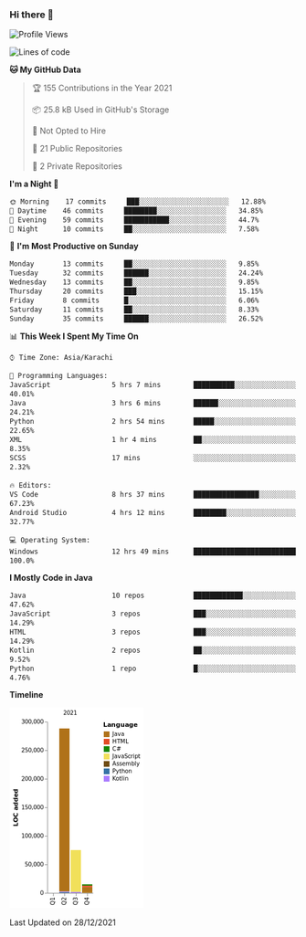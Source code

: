 ### Hi there 👋

<!--
**BilalJaved15/BilalJaved15** is a ✨ _special_ ✨ repository because its `README.md` (this file) appears on your GitHub profile.

Here are some ideas to get you started:

- 🔭 I’m currently working on ...
- 🌱 I’m currently learning ...
- 👯 I’m looking to collaborate on ...
- 🤔 I’m looking for help with ...
- 💬 Ask me about ...
- 📫 How to reach me: ...
- 😄 Pronouns: ...
- ⚡ Fun fact: ...
-->

<!--START_SECTION:waka-->
![Profile Views](http://img.shields.io/badge/Profile%20Views-2-blue)

![Lines of code](https://img.shields.io/badge/From%20Hello%20World%20I%27ve%20Written-378%20Thousand%20lines%20of%20code-blue)

**🐱 My GitHub Data** 

> 🏆 155 Contributions in the Year 2021
 > 
> 📦 25.8 kB Used in GitHub's Storage 
 > 
> 🚫 Not Opted to Hire
 > 
> 📜 21 Public Repositories 
 > 
> 🔑 2 Private Repositories  
 > 
**I'm a Night 🦉** 

```text
🌞 Morning    17 commits     ███░░░░░░░░░░░░░░░░░░░░░░   12.88% 
🌆 Daytime    46 commits     ████████░░░░░░░░░░░░░░░░░   34.85% 
🌃 Evening    59 commits     ███████████░░░░░░░░░░░░░░   44.7% 
🌙 Night      10 commits     ██░░░░░░░░░░░░░░░░░░░░░░░   7.58%

```
📅 **I'm Most Productive on Sunday** 

```text
Monday       13 commits     ██░░░░░░░░░░░░░░░░░░░░░░░   9.85% 
Tuesday      32 commits     ██████░░░░░░░░░░░░░░░░░░░   24.24% 
Wednesday    13 commits     ██░░░░░░░░░░░░░░░░░░░░░░░   9.85% 
Thursday     20 commits     ███░░░░░░░░░░░░░░░░░░░░░░   15.15% 
Friday       8 commits      █░░░░░░░░░░░░░░░░░░░░░░░░   6.06% 
Saturday     11 commits     ██░░░░░░░░░░░░░░░░░░░░░░░   8.33% 
Sunday       35 commits     ██████░░░░░░░░░░░░░░░░░░░   26.52%

```


📊 **This Week I Spent My Time On** 

```text
⌚︎ Time Zone: Asia/Karachi

💬 Programming Languages: 
JavaScript               5 hrs 7 mins        ██████████░░░░░░░░░░░░░░░   40.01% 
Java                     3 hrs 6 mins        ██████░░░░░░░░░░░░░░░░░░░   24.21% 
Python                   2 hrs 54 mins       █████░░░░░░░░░░░░░░░░░░░░   22.65% 
XML                      1 hr 4 mins         ██░░░░░░░░░░░░░░░░░░░░░░░   8.35% 
SCSS                     17 mins             ░░░░░░░░░░░░░░░░░░░░░░░░░   2.32%

🔥 Editors: 
VS Code                  8 hrs 37 mins       ████████████████░░░░░░░░░   67.23% 
Android Studio           4 hrs 12 mins       ████████░░░░░░░░░░░░░░░░░   32.77%

💻 Operating System: 
Windows                  12 hrs 49 mins      █████████████████████████   100.0%

```

**I Mostly Code in Java** 

```text
Java                     10 repos            ████████████░░░░░░░░░░░░░   47.62% 
JavaScript               3 repos             ███░░░░░░░░░░░░░░░░░░░░░░   14.29% 
HTML                     3 repos             ███░░░░░░░░░░░░░░░░░░░░░░   14.29% 
Kotlin                   2 repos             ██░░░░░░░░░░░░░░░░░░░░░░░   9.52% 
Python                   1 repo              █░░░░░░░░░░░░░░░░░░░░░░░░   4.76%

```


**Timeline**

![Chart not found](https://raw.githubusercontent.com/BilalJaved15/BilalJaved15/main/charts/bar_graph.png) 


 Last Updated on 28/12/2021
<!--END_SECTION:waka-->
